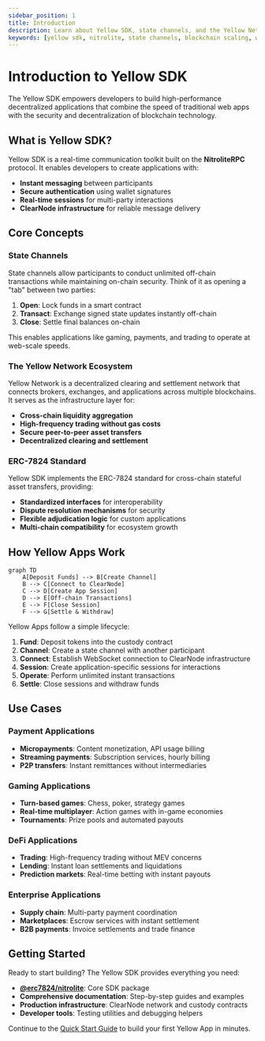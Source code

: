 ```yaml
---
sidebar_position: 1
title: Introduction
description: Learn about Yellow SDK, state channels, and the Yellow Network ecosystem
keywords: [yellow sdk, nitrolite, state channels, blockchain scaling, web3 development]
---
```


# Introduction to Yellow SDK

The Yellow SDK empowers developers to build high-performance decentralized applications that combine the speed of traditional web apps with the security and decentralization of blockchain technology.

## What is Yellow SDK?

Yellow SDK is a real-time communication toolkit built on the **NitroliteRPC** protocol. It enables developers to create applications with:

- **Instant messaging** between participants
- **Secure authentication** using wallet signatures
- **Real-time sessions** for multi-party interactions
- **ClearNode infrastructure** for reliable message delivery

## Core Concepts

### State Channels

State channels allow participants to conduct unlimited off-chain transactions while maintaining on-chain security. Think of it as opening a "tab" between two parties:

1. **Open**: Lock funds in a smart contract
2. **Transact**: Exchange signed state updates instantly off-chain
3. **Close**: Settle final balances on-chain

This enables applications like gaming, payments, and trading to operate at web-scale speeds.

### The Yellow Network Ecosystem

Yellow Network is a decentralized clearing and settlement network that connects brokers, exchanges, and applications across multiple blockchains. It serves as the infrastructure layer for:

- **Cross-chain liquidity aggregation**
- **High-frequency trading without gas costs**
- **Secure peer-to-peer asset transfers**
- **Decentralized clearing and settlement**

### ERC-7824 Standard

Yellow SDK implements the ERC-7824 standard for cross-chain stateful asset transfers, providing:

- **Standardized interfaces** for interoperability
- **Dispute resolution mechanisms** for security
- **Flexible adjudication logic** for custom applications
- **Multi-chain compatibility** for ecosystem growth

## How Yellow Apps Work

```mermaid
graph TD
    A[Deposit Funds] --> B[Create Channel]
    B --> C[Connect to ClearNode]
    C --> D[Create App Session]
    D --> E[Off-chain Transactions]
    E --> F[Close Session]
    F --> G[Settle & Withdraw]
```

Yellow Apps follow a simple lifecycle:

1. **Fund**: Deposit tokens into the custody contract
2. **Channel**: Create a state channel with another participant
3. **Connect**: Establish WebSocket connection to ClearNode infrastructure
4. **Session**: Create application-specific sessions for interactions
5. **Operate**: Perform unlimited instant transactions
6. **Settle**: Close sessions and withdraw funds

## Use Cases

### Payment Applications
- **Micropayments**: Content monetization, API usage billing
- **Streaming payments**: Subscription services, hourly billing
- **P2P transfers**: Instant remittances without intermediaries

### Gaming Applications
- **Turn-based games**: Chess, poker, strategy games
- **Real-time multiplayer**: Action games with in-game economies
- **Tournaments**: Prize pools and automated payouts

### DeFi Applications
- **Trading**: High-frequency trading without MEV concerns
- **Lending**: Instant loan settlements and liquidations
- **Prediction markets**: Real-time betting with instant payouts

### Enterprise Applications
- **Supply chain**: Multi-party payment coordination
- **Marketplaces**: Escrow services with instant settlement
- **B2B payments**: Invoice settlements and trade finance

## Getting Started

Ready to start building? The Yellow SDK provides everything you need:

- **[@erc7824/nitrolite](https://www.npmjs.com/package/@erc7824/nitrolite)**: Core SDK package
- **Comprehensive documentation**: Step-by-step guides and examples
- **Production infrastructure**: ClearNode network and custody contracts
- **Developer tools**: Testing utilities and debugging helpers

Continue to the [Quick Start Guide](quick-start/quick-start) to build your first Yellow App in minutes.